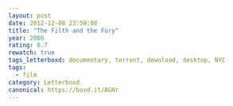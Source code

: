 ```yaml
---
layout: post 
date: 2012-12-08 23:59:00
title: "The Filth and the Fury"
year: 2000
rating: 0.7
rewatch: true
tags_letterboxd: documentary, torrent, download, desktop, NYC
tags:
  - film
category: Letterboxd
canonical: https://boxd.it/AGNr
---
```

